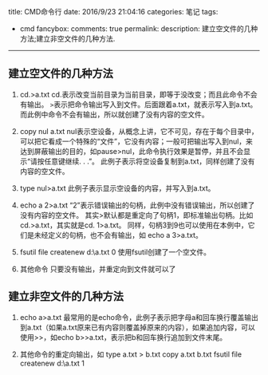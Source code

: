 title: CMD命令行
date: 2016/9/23 21:04:16
categories: 笔记
tags:
- cmd
fancybox:
comments: true
permalink:
description: 建立空文件的几种方法;建立非空文件的几种方法.
---
## 建立空文件的几种方法
1. cd.>a.txt
cd.表示改变当前目录为当前目录，即等于没改变；而且此命令不会有输出。
`>`表示把命令输出写入到文件。后面跟着a.txt，就表示写入到a.txt。
而此例中命令不会有输出，所以就创建了没有内容的空文件。

2. copy nul a.txt
nul表示空设备，从概念上讲，它不可见，存在于每个目录中，可以把它看成一个特殊的“文件”，它没有内容；一般可把输出写入到nul，来达到屏蔽输出的目的，如pause>nul，此命令执行效果是暂停，并且不会显示“请按任意键继续. . .”。
此例子表示将空设备复制到a.txt，同样创建了没有内容的空文件。

3. type nul>a.txt
此例子表示显示空设备的内容，并写入到a.txt。

4. echo a 2>a.txt
“2”表示错误输出的句柄，此例中没有错误输出，所以创建了没有内容的空文件。
其实>默认都是重定向了句柄1，即标准输出句柄。比如cd.>a.txt，其实就是cd. 1>a.txt。
同样，句柄3到9也可以使用在本例中，它们是未经定义的句柄，也不会有输出，如
echo a 3>a.txt。

5. fsutil file createnew d:\a.txt 0
使用fsutil创建了一个空文件。

6. 其他命令
只要没有输出，并重定向到文件就可以了

## 建立非空文件的几种方法
1. echo a>a.txt
最常用的是echo命令，此例子表示把字母a和回车换行覆盖输出到a.txt（如果a.txt原来已有内容则覆盖掉原来的内容），如果追加内容，可以使用>>，如echo b>>a.txt，表示把b和回车换行追加到文件末尾。

2. 其他命令的重定向输出，如
type a.txt > b.txt
copy a.txt b.txt
fsutil file createnew d:\a.txt 1
